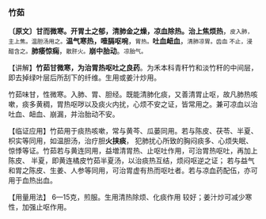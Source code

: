 ### 竹茹

**〔原文〕甘而微寒。开胃土之郁，清肺金之燥，凉血除热。治上焦烦热**，<small>皮入肺，主上焦。温胆汤用之。</small>**温气寒热，噎膈呕啘**，<small>胃热。</small>**吐血衄血**，<small>清肺凉胃。齿血 不止，浸醋含之。</small>**肺痿惊痫**，<small>散肝火。</small>**崩中胎动**。<small>凉胎气。</small>

【讲解】**竹茹甘微寒，为治胃热呕吐之良药**。为禾本科青秆竹和淡竹秆的中间层，即去掉绿叶层后所刮下的纤维。生用或姜汁炒用。

竹茹味甘，性微寒。入肺、胃、胆经。既能清肺化痰，又善清胃止呕，故凡肺热咳嗽，痰多黄稠，胃热呕哕以及痰火内扰，心烦不安之证，皆常用之。兼可凉血以治吐血、衄血、崩漏，并治胎动不安。

【临证应用】竹茹用于痰热咳嗽，常与黄芩、瓜蒌同用。若与陈皮、茯苓、半夏、枳实等同用，如温胆汤，治疗胆**火挟痰**， 犯肺扰心所致的胸闷痰多、心烦失眠、惊悸等证。竹茹若与黄连同用，益増清胃热、止呕吐作用，可治胃热呕吐，再加上陈皮、 半夏，即黄连橘皮竹茹半夏汤，以治痰热互结，烦闷呕逆之证； 若与益气和胃之陈皮、生姜、人参等同用，可治胃虚有热而呕吐者。若与凉血药配伍，亦可用于血热出血。

【用量用法】 6—15克，煎服。生用清热除烦、化痰作用 较好；姜汁炒可减少寒性，加强止呕作用。
